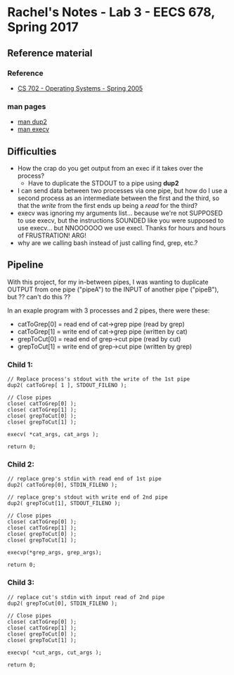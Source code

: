 # Rachel's Notes - Lab 3 - EECS 678, Spring 2017

## Reference material

### Reference

* [CS 702 - Operating Systems - Spring 2005](http://www.cs.loyola.edu/~jglenn/702/S2005/Examples/dup2.html)

### man pages

* [man dup2](https://linux.die.net/man/2/dup2)
* [man execv](https://linux.die.net/man/3/execv)

## Difficulties

* How the crap do you get output from an exec if it takes over the process?
	* Have to duplicate the STDOUT to a pipe using **dup2**
* I can send data between two processes via one pipe, but how do I
use a second process as an intermediate between the first and the third,
so that the *write* from the first ends up being a *read* for the third?
* execv was ignoring my arguments list... because we're not SUPPOSED to use
execv, but the instructions SOUNDED like you were supposed to use execv...
but NNOOOOOO we use execl. Thanks for hours and hours of FRUSTRATION! ARG!
* why are we calling bash instead of just calling find, grep, etc.?


## Pipeline

With this project, for my in-between pipes, I was wanting to
duplicate OUTPUT from one pipe ("pipeA") to the INPUT of another pipe
("pipeB"), but ?? can't do this ??

In an exaple program with 3 processes and 2 pipes, there were these:

* catToGrep[0] = read end    of cat->grep pipe   (read by grep)
* catToGrep[1] = write end   of cat->grep pipe   (written by cat)
* grepToCut[0] = read end    of grep->cut pipe   (read by cut)
* grepToCut[1] = write end   of grep->cut pipe   (written by grep)

### Child 1:

	// Replace process's stdout with the write of the 1st pipe
	dup2( catToGrep[ 1 ], STDOUT_FILENO );

	// Close pipes
	close( catToGrep[0] );
	close( catToGrep[1] );
	close( grepToCut[0] );
	close( grepToCut[1] );

	execv( *cat_args, cat_args );

	return 0;

### Child 2:

	// replace grep's stdin with read end of 1st pipe
	dup2( catToGrep[0], STDIN_FILENO );

	// replace grep's stdout with write end of 2nd pipe
	dup2( grepToCut[1], STDOUT_FILENO );

	// Close pipes
	close( catToGrep[0] );
	close( catToGrep[1] );
	close( grepToCut[0] );
	close( grepToCut[1] );

	execvp(*grep_args, grep_args);

	return 0;

### Child 3:

	// replace cut's stdin with input read of 2nd pipe
	dup2( grepToCut[0], STDIN_FILENO );

	// Close pipes
	close( catToGrep[0] );
	close( catToGrep[1] );
	close( grepToCut[0] );
	close( grepToCut[1] );

	execvp( *cut_args, cut_args );

	return 0;
